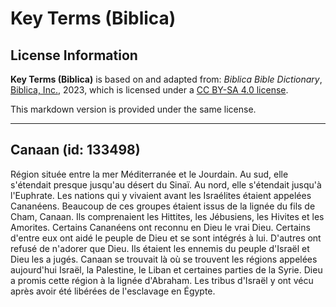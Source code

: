 # Key Terms (Biblica)

## License Information

**Key Terms (Biblica)** is based on and adapted from: _Biblica Bible Dictionary_, [Biblica, Inc.](https://www.biblica.com/), 2023, which is licensed under a [CC BY-SA 4.0 license](https://creativecommons.org/licenses/by-sa/4.0/legalcode.en).

This markdown version is provided under the same license.



--------------------------------

## Canaan (id: 133498)

Région située entre la mer Méditerranée et le Jourdain. Au sud, elle s'étendait presque jusqu'au désert du Sinaï. Au nord, elle s'étendait jusqu'à l'Euphrate. Les nations qui y vivaient avant les Israélites étaient appelées Cananéens. Beaucoup de ces groupes étaient issus de la lignée du fils de Cham, Canaan. Ils comprenaient les Hittites, les Jébusiens, les Hivites et les Amorites. Certains Cananéens ont reconnu en Dieu le vrai Dieu. Certains d'entre eux ont aidé le peuple de Dieu et se sont intégrés à lui. D'autres ont refusé de n'adorer que Dieu. Ils étaient les ennemis du peuple d'Israël et Dieu les a jugés. Canaan se trouvait là où se trouvent les régions appelées aujourd'hui Israël, la Palestine, le Liban et certaines parties de la Syrie. Dieu a promis cette région à la lignée d'Abraham. Les tribus d'Israël y ont vécu après avoir été libérées de l'esclavage en Égypte.


